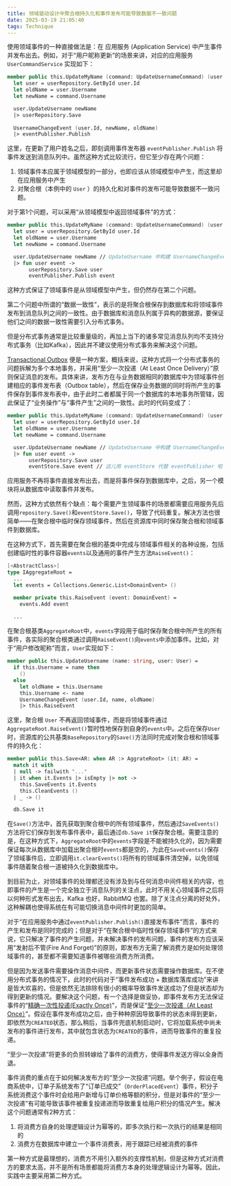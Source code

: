 ```yaml
---
title: 领域驱动设计中聚合根持久化和事件发布可能导致数据不一致问题
date: 2025-03-19 21:05:40
tags: Technique
---
```


使用领域事件的一种直接做法是：在 应用服务 (Application Service) 中产生事件并发布出去。例如，对于“用户昵称更新”的场景来讲，对应的应用服务 `UserCommandService` 实现如下：

```fsharp
member public this.UpdateMyName (command: UpdateUsernameCommand) (user: User) =
  let user = userRepository.GetById user.Id
  let oldName = user.Username
  let newName = command.Username

  user.UpdateUsername newName
  |> userRepository.Save
  
  UsernameChangeEvent (user.Id, newName, oldName) 
  |> eventPublisher.Publish
```

这里，在更新了用户姓名之后，即刻调用事件发布器 `eventPublisher.Publish` 将事件发送到消息队列中。虽然这种方式比较流行，但它至少存在两个问题：

1. 领域事件本应属于领域模型的一部分，也即应该从领域模型中产生，而这里却在应用服务中产生
2. 对聚合根（本例中的 `User` ）的持久化和对事件的发布可能导致数据不一致问题。

对于第1个问题，可以采用“从领域模型中返回领域事件”的方式：

```fsharp
member public this.UpdateMyName (command: UpdateUsernameCommand) (user: User) =
  let user = userRepository.GetById user.Id
  let oldName = user.Username
  let newName = command.Username

  user.UpdateUsername newName // UpdateUsername 中构建 UsernameChangeEvent
  |> fun user event -> 
       userRepository.Save user
       eventPublisher.Publish event
```

这种方式保证了领域事件是从领域模型中产生，但仍然存在第二个问题。

第二个问题中所谓的“数据一致性”，表示的是将聚合根保存到数据库和将领域事件发布到消息队列之间的一致性。由于数据库和消息队列属于异构的数据源，要保证他们之间的数据一致性需要引入分布式事务。

但是分布式事务通常是比较重量级的，再加上当下的诸多常见消息队列均不支持分布式事务（比如Kafka），因此并不建议使用分布式事务来解决这个问题。

[Transactional Outbox](https://microservices.io/patterns/data/transactional-outbox.html) 便是一种方案，概括来说，这种方式将一个分布式事务的问题拆解为多个本地事务，并采用“至少一次投递（At Least Once Delivery）”原则保证消息的发布。具体来讲，发布方在与业务数据相同的数据库中为领域事件创建相应的事件发布表（Outbox table），然后在保存业务数据的同时将所产生的事件保存到事件发布表中，由于此时二者都属于同一个数据库的本地事务所管辖，因此保证了“业务操作”与“事件产生”之间的一致性。此时的代码变成了：

```fsharp
member public this.UpdateMyName (command: UpdateUsernameCommand) (user: User) =
  let user = userRepository.GetById user.Id
  let oldName = user.Username
  let newName = command.Username

  user.UpdateUsername newName // UpdateUsername 中构建 UsernameChangeEvent
  |> fun user event -> 
       userRepository.Save user
       eventStore.Save event // 这儿用 eventStore 代替 eventPublisher 啦
```

应用服务不再将事件直接发布出去，而是将事件保存到数据库中，之后，另一个模块将从数据库中读取事件并发布。

然而，这种方式依然有个缺点：每个需要产生领域事件的场景都需要应用服务先后调用`repository.Save()`和`eventStore.Save()`，导致了代码重复。解决方法也很简单——在聚合根中临时保存领域事件，然后在资源库中同时保存聚合根和领域事件到数据库。

在这种方式下，首先需要在聚合根的基类中完成与领域事件相关的各种设施，包括创建临时性的事件容器`events`以及通用的事件产生方法`RaiseEvent()`：
```fsharp
[<AbstractClass>]
type IAggregateRoot = 
  ...
  let events = Collections.Generic.List<DomainEvent> ()

  member private this.RaiseEvent (event: DomainEvent) =
    events.Add event
  
  ...
```

在聚合根基类`AggregateRoot`中，`events`字段用于临时保存聚合根中所产生的所有事件，各实际的聚合根类通过调用`RaiseEvent()`向`events`中添加事件。比如，对于“用户修改昵称”而言，`User`实现如下：

```fsharp
member public this.UpdateUsername (name: string, user: User) =
  if this.Username = name then
    ()
  else
    let oldName = this.Username
    this.Username <- name
    UsernameChangeEvent (user.Id, name, oldName) 
    |> this.RaiseEvent
```

这里，聚合根 `User` 不再返回领域事件，而是将领域事件通过`AggregateRoot.RaiseEvent()`暂时性地保存到自身的`events`中。之后在保存`User`时，资源库的公共基类`BaseRepository`的`Save()`方法同时完成对聚合根和领域事件的持久化：

```fsharp
member public this.Save<AR: when AR :> AggrateRoot> (it: AR) =
  match it with
  | null -> failwith "..."
  | it when it.Events |> isEmpty |> not -> 
    this.SaveEvents it.Events
    this.CleanEvents ()
  | _ -> ()

  db.Save it
```

在`Save()`方法中，首先获取到聚合根中的所有领域事件，然后通过`SaveEvents()`方法将它们保存到发布事件表中，最后通过`db.Save it`保存聚合根。需要注意的是，在这种方式下，`AggregateRoot`中的`events`字段是不能被持久化的，因为需要保证每次从数据库中加载出聚合根时`events`都是空的，为此在`SaveEvents()`保存了领域事件后，立即调用`it.clearEvents()`将所有的领域事件清空掉，以免领域事件随着聚合根一道被持久化到数据库中。

到目前为止，对领域事件的处理都还没有涉及到与任何消息中间件相关的内容，也即事件的产生是一个完全独立于消息队列的关注点，此时不用关心领域事件之后将以何种形式发布出去，Kafka 也好，RabbitMQ 也罢。除了关注点分离的好处外，这种解耦也使得系统在有可能切换消息中间件时更加的简单。

对于“在应用服务中通过`eventPublisher.Publish()`直接发布事件”而言，事件的产生和发布是同时完成的；但是对于“在聚合根中临时性保存领域事件”的方式来说，它只解决了事件的产生问题，并未解决事件的发布问题，事件的发布方应该采用“发射后不管(Fire And Forget)”的原则，即发布方无需了解消费方是如何处理领域事件的，甚至都不需要知道事件被哪些消费方所消费。

但是因为发送事件需要操作消息中间件，而更新事件状态需要操作数据库。在不使用分布式事务的情况下，此时的代码对于“事件发布成功 + 数据库落库成功”来讲是皆大欢喜的，但是依然无法排除有很小的概率导致事件发送成功了但是状态却为得到更新的情况。要解决这个问题，有一个选择是做妥协，即事件发布方无法保证事件的“[精确一次性投递(Exactly Once)](https://www.cloudcomputingpatterns.org/exactly_once_delivery/)”，而是保证“[至少一次投递（At Least Once）](https://www.cloudcomputingpatterns.org/at_least_once_delivery/)”。假设在事件发布成功之后，由于种种原因导致事件的状态未得到更新，即依然为`CREATED`状态，那么稍后，当事件兜底机制启动时，它将加载系统中尚未发布的事件进行发布，其中就包含状态为`CREATED`的事件，进而导致事件的重复投递。

“至少一次投递”将更多的负担转嫁给了事件的消费方，使得事件发送方得以全身而退。

事件消费的重点在于如何解决发布方的“至少一次投递”问题。举个例子，假设在电商系统中，订单子系统发布了“订单已成交”（`OrderPlacedEvent`）事件，积分子系统消费这个事件时会给用户新增与订单价格等额的积分，但是对事件的“至少一次投递”有可能导致该事件被重复投递进而导致重复给用户积分的情况产生。解决这个问题通常有2种方式：

1. 将消费方自身的处理逻辑设计为幂等的，即多次执行和一次执行的结果是相同的
2. 消费方在数据库中建立一个事件消费表，用于跟踪已经被消费的事件

第一种方式是最理想的，消费方不用引入额外的支撑性机制，但是这种方式对消费方的要求太高，并不是所有场景都能将消费方本身的处理逻辑设计为幂等。因此，实践中主要采用第二种方式。
